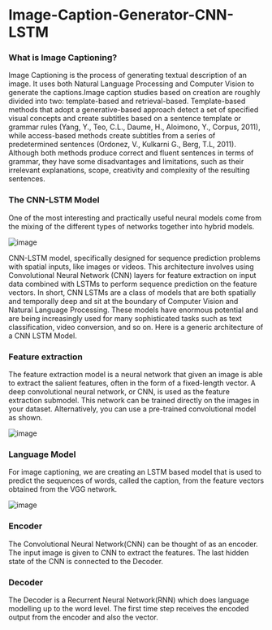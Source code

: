 # Image-Caption-Generator-CNN-LSTM

### What is Image Captioning?

Image Captioning is the process of generating textual description of an image. It uses both Natural Language Processing and Computer Vision to generate the captions.Image caption studies based on creation are roughly divided into two: template-based and retrieval-based. Template-based methods that adopt a generative-based approach detect a set of specified visual concepts and create subtitles based on a sentence template or grammar rules (Yang, Y., Teo, C.L., Daume, H., Aloimono, Y., Corpus, 2011), while access-based methods create subtitles from a series of predetermined sentences (Ordonez, V., Kulkarni G., Berg, T.L, 2011). Although both methods produce correct and fluent sentences in terms of grammar, they have some disadvantages and limitations, such as their irrelevant explanations, scope, creativity and complexity of the resulting sentences.

### The CNN-LSTM Model
One of the most interesting and practically useful neural models come from the mixing of the different types of networks together into hybrid models.

![image](https://user-images.githubusercontent.com/72556537/137336560-429061b1-23c9-4f71-b61e-e52cefdee0c4.png)

CNN-LSTM model, specifically designed for sequence prediction problems with spatial inputs, like images or videos. This architecture involves using Convolutional Neural Network (CNN) layers for feature extraction on input data combined with LSTMs to perform sequence prediction on the feature vectors. In short, CNN LSTMs are a class of models that are both spatially and temporally deep and sit at the boundary of Computer Vision and Natural Language Processing. These models have enormous potential and are being increasingly used for many sophisticated tasks such as text classification, video conversion, and so on. Here is a generic architecture of a CNN LSTM Model.

### Feature extraction
The feature extraction model is a neural network that given an image is able to extract the salient features, often in the form of a fixed-length vector. A deep convolutional neural network, or CNN, is used as the feature extraction submodel. This network can be trained directly on the images in your dataset. Alternatively, you can use a pre-trained convolutional model as shown.

![image](https://user-images.githubusercontent.com/72556537/137338096-003a63fb-6e76-4c51-9d07-db5359665442.png)

### Language Model
For image captioning, we are creating an LSTM based model that is used to predict the sequences of words, called the caption, from the feature vectors obtained from the VGG network.

![image](https://user-images.githubusercontent.com/72556537/137338138-1a31ad58-26cc-4860-b267-6efb842af83d.png)


### Encoder
The Convolutional Neural Network(CNN) can be thought of as an encoder. The input image is given to CNN to extract the features. The last hidden state of the CNN is connected to the Decoder.

### Decoder
The Decoder is a Recurrent Neural Network(RNN) which does language modelling up to the word level. The first time step receives the encoded output from the encoder and also the <START> vector.
